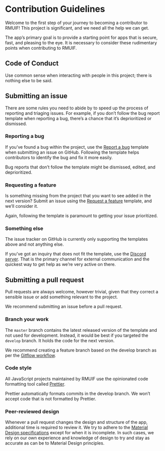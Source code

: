 # Contribution Guidelines

Welcome to the first step of your journey to becoming a contributor to RMUIF! This project is significant, and we need all the help we can get.

The app’s primary goal is to provide a starting point for apps that is secure, fast, and pleasing to the eye. It is necessary to consider these rudimentary points when contributing to RMUIF.

## Code of Conduct

Use common sense when interacting with people in this project; there is nothing else to be said.

## Submitting an issue

There are some rules you need to abide by to speed up the process of reporting and triaging issues. For example, if you don’t follow the bug report template when reporting a bug, there’s a chance that it’s deprioritized or dismissed.

### Reporting a bug

If you’ve found a bug within the project, use the [Report a bug](https://github.com/rmuif/web/issues/new?template=bug_report.md) template when submitting an issue on GitHub. Following the template helps contributors to identify the bug and fix it more easily.

Bug reports that don’t follow the template might be dismissed, edited, and deprioritized.

### Requesting a feature

Is something missing from the project that you want to see added in the next version? Submit an issue using the [Request a feature](https://github.com/rmuif/web/issues/new?template=feature_request.md) template, and we’ll consider it.

Again, following the template is paramount to getting your issue prioritized.

### Something else

The issue tracker on GitHub is currently only supporting the templates above and not anything else.

If you’ve got an inquiry that does not fit the template, use the [Discord server](https://discord.gg/5Ann5C3). That is the primary channel for external communication and the quickest way to get help as we’re very active on there.

## Submitting a pull request

Pull requests are always welcome, however trivial, given that they correct a sensible issue or add something relevant to the project.

We recommend submitting an issue before a pull request.

### Branch your work

The `master` branch contains the latest released version of the template and not used for development. Instead, it would be best if you targeted the `develop` branch. It holds the code for the next version.

We recommend creating a feature branch based on the develop branch as per the [Gitflow workflow](https://www.atlassian.com/git/tutorials/comparing-workflows/gitflow-workflow).

### Code style

All JavaScript projects maintained by RMUIF use the opinionated code formatting tool called [Prettier](https://prettier.io).

Prettier automatically formats commits in the develop branch. We won’t accept code that is not formatted by Prettier.

### Peer-reviewed design

Whenever a pull request changes the design and structure of the app, additional time is required to review it. We try to adhere to the [Material Design specifications](https://material.io/design) except for when it is incomplete. In such cases, we rely on our own experience and knowledge of design to try and stay as accurate as can be to Material Design principles.
